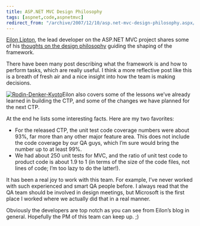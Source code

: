 ```yaml
---
title: ASP.NET MVC Design Philosophy
tags: [aspnet,code,aspnetmvc]
redirect_from: "/archive/2007/12/10/asp.net-mvc-design-philosophy.aspx/"
---
```


[Eilon
Lipton](https://haacked.com/assets/images/haacked_com/WindowsLiveWriter/ASP.NETMVCDesignPhilosophy_1509B/Rodin-Denker-Kyoto_2.jpg "Left Slipper"),
the lead developer on the ASP.NET MVC project shares some of his
[thoughts on the design
philosophy](http://weblogs.asp.net/leftslipper/archive/2007/12/10/asp-net-mvc-design-philosophy.aspx "ASP.NET Design Philosophy")
guiding the shaping of the framework.

There have been many post describing what the framework is and how to
perform tasks, which are really useful. I think a more reflective post
like this is a breath of fresh air and a nice insight into how the team
is making decisions.

[![Rodin-Denker-Kyoto](https://haacked.com/assets/images/haacked_com/WindowsLiveWriter/ASP.NETMVCDesignPhilosophy_1509B/Rodin-Denker-Kyoto_3.jpg)](http://commons.wikimedia.org/wiki/Image:Rodin-Denker-Kyoto.jpg "The thinker - cc-by-sa-2.0 - from wikimedia")Eilon
also covers some of the lessons we’ve already learned in building the
CTP, and some of the changes we have planned for the next CTP.

At the end he lists some interesting facts. Here are my two favorites:

-   For the released CTP, the unit test code coverage numbers were about
    93%, far more than any other major feature area. This does not
    include the code coverage by our QA guys, which I’m sure would bring
    the number up to at least 99%.
-   We had about 250 unit tests for MVC, and the ratio of unit test code
    to product code is about 1.9 to 1 (in terms of the size of the code
    files, not lines of code; I’m too lazy to do the latter!).

It has been a real joy to work with this team. For example, I’ve never
worked with such experienced and smart QA people before. I always read
that the QA team should be involved in design meetings, but Microsoft is
the first place I worked where we actually did that in a real manner.

Obviously the developers are top notch as you can see from Eilon’s blog
in general. Hopefully the PM of this team can keep up. ;)

